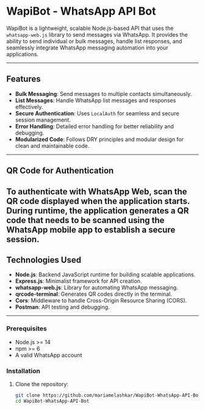 # WapiBot - WhatsApp API Bot

WapiBot is a lightweight, scalable Node.js-based API that uses the `whatsapp-web.js` library to send messages via WhatsApp. It provides the ability to send individual or bulk messages, handle list responses, and seamlessly integrate WhatsApp messaging automation into your applications.

---

## Features

- **Bulk Messaging**: Send messages to multiple contacts simultaneously.
- **List Messages**: Handle WhatsApp list messages and responses effectively.
- **Secure Authentication**: Uses `LocalAuth` for seamless and secure session management.
- **Error Handling**: Detailed error handling for better reliability and debugging.
- **Modularized Code**: Follows DRY principles and modular design for clean and maintainable code.

---

## QR Code for Authentication

To authenticate with WhatsApp Web, scan the QR code displayed when the application starts. During runtime, the application generates a QR code that needs to be scanned using the WhatsApp mobile app to establish a secure session.
---

## Technologies Used

- **Node.js**: Backend JavaScript runtime for building scalable applications.
- **Express.js**: Minimalist framework for API creation.
- **whatsapp-web.js**: Library for automating WhatsApp messaging.
- **qrcode-terminal**: Generates QR codes directly in the terminal.
- **Cors**: Middleware to handle Cross-Origin Resource Sharing (CORS).
- **Postman**: API testing and debugging.

---

### Prerequisites

- Node.js >= 14
- npm >= 6
- A valid WhatsApp account

### Installation

1. Clone the repository:
   ```bash
   git clone https://github.com/mariamelashkar/WapiBot-WhatsApp-API-Bot.git
   cd WapiBot-WhatsApp-API-Bot
